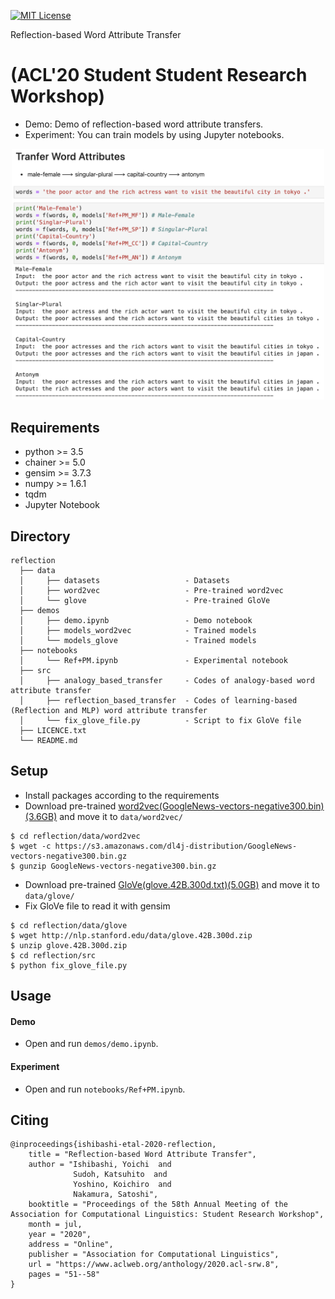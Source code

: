 [![MIT License](http://img.shields.io/badge/license-MIT-blue.svg?style=flat)](LICENSE.txt)

Reflection-based Word Attribute Transfer

(ACL'20 Student Student Research Workshop)
====
- Demo: Demo of reflection-based word attribute transfers. 
- Experiment: You can train models by using Jupyter notebooks.

<div align="center">
<img src=./demos/demo.png "DEMO", width=500>
</div>

## Requirements
- python  >= 3.5
- chainer >= 5.0
- gensim  >= 3.7.3
- numpy   >= 1.6.1
- tqdm
- Jupyter Notebook

## Directory
```
reflection
  ├── data                             
  │     ├── datasets                   - Datasets
  │     ├── word2vec                   - Pre-trained word2vec
  │     └── glove                      - Pre-trained GloVe
  ├── demos
  │     ├── demo.ipynb                 - Demo notebook
  │     ├── models_word2vec            - Trained models
  │     └── models_glove               - Trained models
  ├── notebooks                        
  │     └── Ref+PM.ipynb               - Experimental notebook
  ├── src                              
  │     ├── analogy_based_transfer     - Codes of analogy-based word attribute transfer
  │     ├── reflection_based_transfer  - Codes of learning-based (Reflection and MLP) word attribute transfer
  │     └── fix_glove_file.py          - Script to fix GloVe file
  ├── LICENCE.txt
  └── README.md
```

## Setup
- Install packages according to the requirements
- Download pre-trained [word2vec(GoogleNews-vectors-negative300.bin)(3.6GB)](https://code.google.com/archive/p/word2vec/) and move it to ```data/word2vec/```
```
$ cd reflection/data/word2vec
$ wget -c https://s3.amazonaws.com/dl4j-distribution/GoogleNews-vectors-negative300.bin.gz
$ gunzip GoogleNews-vectors-negative300.bin.gz
```

- Download pre-trained [GloVe(glove.42B.300d.txt)(5.0GB)]( https://nlp.stanford.edu/projects/glove/) and move it to ```data/glove/```
- Fix GloVe file to read it with gensim
```
$ cd reflection/data/glove
$ wget http://nlp.stanford.edu/data/glove.42B.300d.zip
$ unzip glove.42B.300d.zip
$ cd reflection/src
$ python fix_glove_file.py
 ``` 

## Usage
#### Demo
- Open and run ``demos/demo.ipynb``.

#### Experiment
- Open and run ``notebooks/Ref+PM.ipynb``.
    
 
## Citing
```
@inproceedings{ishibashi-etal-2020-reflection,
    title = "Reflection-based Word Attribute Transfer",
    author = "Ishibashi, Yoichi  and
              Sudoh, Katsuhito  and
              Yoshino, Koichiro  and
              Nakamura, Satoshi",
    booktitle = "Proceedings of the 58th Annual Meeting of the Association for Computational Linguistics: Student Research Workshop",
    month = jul,
    year = "2020",
    address = "Online",
    publisher = "Association for Computational Linguistics",
    url = "https://www.aclweb.org/anthology/2020.acl-srw.8",
    pages = "51--58"
}
```
